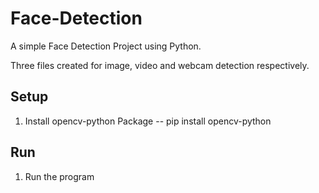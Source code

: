 # Face-Detection
A simple Face Detection Project using Python.

Three files created for image, video and webcam detection respectively.

## Setup
1. Install opencv-python Package
   -- pip install opencv-python

## Run
1. Run the program
